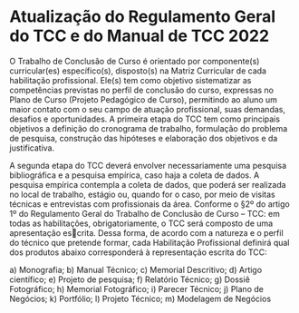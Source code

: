 # Atualização do Regulamento Geral do TCC e do Manual de TCC 2022

O Trabalho de Conclusão de Curso é orientado por componente(s) curricular(es) específico(s), disposto(s) na Matriz Curricular de cada habilitação profissional. Ele(s) tem como objetivo sistematizar as competências previstas no perfil de conclusão do curso, expressas no Plano de Curso (Projeto Pedagógico de Curso), permitindo ao aluno um maior contato com o seu campo de atuação profissional, suas demandas, desafios e oportunidades.
A primeira etapa do TCC tem como principais objetivos a definição do cronograma de trabalho, formulação do problema de pesquisa, construção das hipóteses e elaboração dos objetivos e da justificativa.

A segunda etapa do TCC deverá envolver necessariamente uma pesquisa bibliográfica e a pesquisa empírica, caso haja a coleta de dados. A pesquisa empírica contempla a coleta de dados, que poderá ser realizada no local de trabalho, estágio ou, quando for o caso, por meio de visitas técnicas e entrevistas com profissionais da área.
Conforme o §2º do artigo 1º do Regulamento Geral do Trabalho de Conclusão de Curso – TCC: 
em todas as habilitações, obrigatoriamente, o TCC será composto de uma apresentação escrita. Dessa forma, de acordo com a natureza e o perfil do técnico que pretende formar, cada Habilitação Profissional definirá qual dos produtos abaixo corresponderá à representação escrita do TCC:

a) Monografia;
b) Manual Técnico;
c) Memorial Descritivo;
d) Artigo científico;
e) Projeto de pesquisa;
f) Relatório Técnico;
g) Dossiê Fotográfico;
h) Memorial Fotográfico;
i) Parecer Técnico;
j) Plano de Negócios;
k) Portfólio;
l) Projeto Técnico;
m) Modelagem de Negócios

